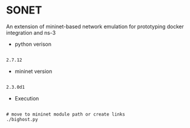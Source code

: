 # SONET

An extension of mininet-based network emulation for prototyping docker integration and ns-3

* python verison

```BASH

2.7.12

```

* mininet version

```BASH

2.3.0d1

``` 

* Execution

```

# move to mininet module path or create links
./bighost.py

```
